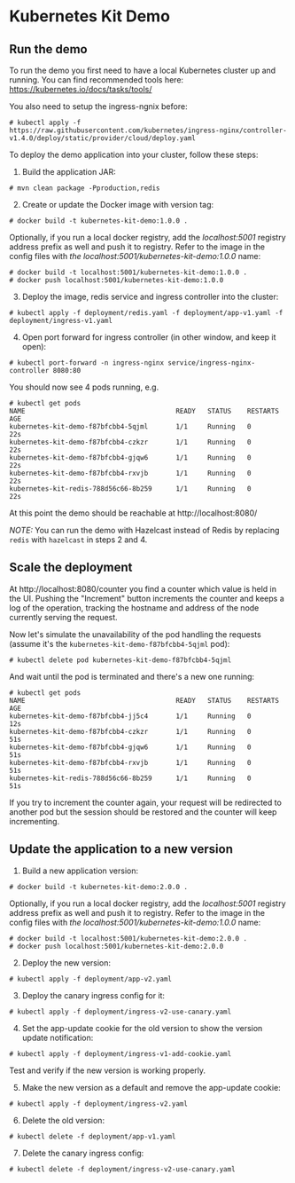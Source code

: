 # Kubernetes Kit Demo

## Run the demo

To run the demo you first need to have a local Kubernetes cluster up and running.
You can find recommended tools here: https://kubernetes.io/docs/tasks/tools/

You also need to setup the ingress-ngnix before:
```
# kubectl apply -f https://raw.githubusercontent.com/kubernetes/ingress-nginx/controller-v1.4.0/deploy/static/provider/cloud/deploy.yaml
```

To deploy the demo application into your cluster, follow these steps:
1. Build the application JAR:
```
# mvn clean package -Pproduction,redis
```
2. Create or update the Docker image with version tag:
```
# docker build -t kubernetes-kit-demo:1.0.0 .
```
Optionally, if you run a local docker registry, add the *localhost:5001* registry address prefix as well and push it to registry. Refer to the image in the config files with *the localhost:5001/kubernetes-kit-demo:1.0.0* name:
```
# docker build -t localhost:5001/kubernetes-kit-demo:1.0.0 .
# docker push localhost:5001/kubernetes-kit-demo:1.0.0
```
3. Deploy the image, redis service and ingress controller into the cluster:
```
# kubectl apply -f deployment/redis.yaml -f deployment/app-v1.yaml -f deployment/ingress-v1.yaml
```
4. Open port forward for ingress controller (in other window, and keep it open):
```
# kubectl port-forward -n ingress-nginx service/ingress-nginx-controller 8080:80
```

You should now see 4 pods running, e.g.
```
# kubectl get pods
NAME                                      READY   STATUS    RESTARTS      AGE
kubernetes-kit-demo-f87bfcbb4-5qjml       1/1     Running   0             22s
kubernetes-kit-demo-f87bfcbb4-czkzr       1/1     Running   0             22s
kubernetes-kit-demo-f87bfcbb4-gjqw6       1/1     Running   0             22s
kubernetes-kit-demo-f87bfcbb4-rxvjb       1/1     Running   0             22s
kubernetes-kit-redis-788d56c66-8b259      1/1     Running   0             22s
```

At this point the demo should be reachable at http://localhost:8080/

*NOTE:* You can run the demo with Hazelcast instead of Redis by replacing `redis` with `hazelcast` in steps 2 and 4.

## Scale the deployment

At http://localhost:8080/counter you find a counter which value is held in the UI.
Pushing the "Increment" button increments the counter and keeps a log of the operation, tracking the hostname and address of the node currently serving the request.

Now let's simulate the unavailability of the pod handling the requests (assume it's the `kubernetes-kit-demo-f87bfcbb4-5qjml` pod):

```
# kubectl delete pod kubernetes-kit-demo-f87bfcbb4-5qjml
```

And wait until the pod is terminated and there's a new one running:

```
# kubectl get pods
NAME                                      READY   STATUS    RESTARTS      AGE
kubernetes-kit-demo-f87bfcbb4-jj5c4       1/1     Running   0             12s
kubernetes-kit-demo-f87bfcbb4-czkzr       1/1     Running   0             51s
kubernetes-kit-demo-f87bfcbb4-gjqw6       1/1     Running   0             51s
kubernetes-kit-demo-f87bfcbb4-rxvjb       1/1     Running   0             51s
kubernetes-kit-redis-788d56c66-8b259      1/1     Running   0             51s
```

If you try to increment the counter again, your request will be redirected to another pod but the session should be restored and the counter will keep incrementing.

## Update the application to a new version

1. Build a new application version:
```
# docker build -t kubernetes-kit-demo:2.0.0 .
```
Optionally, if you run a local docker registry, add the *localhost:5001* registry address prefix as well and push it to registry. Refer to the image in the config files with *the localhost:5001/kubernetes-kit-demo:1.0.0* name:
```
# docker build -t localhost:5001/kubernetes-kit-demo:2.0.0 .
# docker push localhost:5001/kubernetes-kit-demo:2.0.0
```
2. Deploy the new version:
```
# kubectl apply -f deployment/app-v2.yaml
```
3. Deploy the canary ingress config for it:
```
# kubectl apply -f deployment/ingress-v2-use-canary.yaml
```
4. Set the app-update cookie for the old version to show the version update notification:
```
# kubectl apply -f deployment/ingress-v1-add-cookie.yaml
```

Test and verify if the new version is working properly.

5. Make the new version as a default and remove the app-update cookie:
```
# kubectl apply -f deployment/ingress-v2.yaml
```
6. Delete the old version:
```
# kubectl delete -f deployment/app-v1.yaml
```
7. Delete the canary ingress config:
```
# kubectl delete -f deployment/ingress-v2-use-canary.yaml
```
